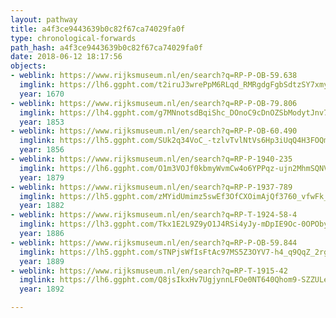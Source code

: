 ```yaml
---
layout: pathway
title: a4f3ce9443639b0c82f67ca74029fa0f
type: chronological-forwards
path_hash: a4f3ce9443639b0c82f67ca74029fa0f
date: 2018-06-12 18:17:56
objects:
- weblink: https://www.rijksmuseum.nl/en/search?q=RP-P-OB-59.638
  imglink: https://lh6.ggpht.com/t2iruJ3wrePpM6RLqd_RMRgdgFgbSdtzSY7xmydvXObZR2eP56lzcrjLtkJ3DKZQPMNeJU-wMkkhzHEX7z4snrmGZ0U=s200
  year: 1670
- weblink: https://www.rijksmuseum.nl/en/search?q=RP-P-OB-79.806
  imglink: https://lh4.ggpht.com/g7MNnotsdBqiShc_DOnoC9cDnOZSbModytJnv7do-wNjvJkDYj2nWRRV4l-GxTqGsRsYg3SmJx6jMOFO3PxoQdJSVQ=s200
  year: 1853
- weblink: https://www.rijksmuseum.nl/en/search?q=RP-P-OB-60.490
  imglink: https://lh5.ggpht.com/SUk2q34VoC_-tzlvTvlNtVs6Hp3iUqQ4H3FOQmhQnOTb3AG_heG_82kxMJyHAVx7jqdmZsyfKFDd1KrrhywNGdD9qWY=s200
  year: 1856
- weblink: https://www.rijksmuseum.nl/en/search?q=RP-P-1940-235
  imglink: https://lh6.ggpht.com/O1m3VOJf0kbmyWvmCw4o6YPPqz-ujn2MhmSQNV-mJHk-ytDVgJzPzANXRrVYyUQ-IYhZcUpJ-_ut7VdfuO7P3PfTHEg7=s200
  year: 1879
- weblink: https://www.rijksmuseum.nl/en/search?q=RP-P-1937-789
  imglink: https://lh5.ggpht.com/zMYidUmimz5swEf3OfCXOimAjQf3760_vfwFk_Smc8PBkpWxB9fPHwWijwFPwO3Ic1pr0A8hFnB4j_cXWOnykNl-hCA=s200
  year: 1882
- weblink: https://www.rijksmuseum.nl/en/search?q=RP-T-1924-58-4
  imglink: https://lh3.ggpht.com/Tkx1E2L9Z9yO1J4RSi4yJy-mDpIE9Oc-0OPObyvZRqWh5j4TC7WLPI4rrAaHW7IgQP1vJBo5LwRodyiENJVqJbS75WE=s200
  year: 1886
- weblink: https://www.rijksmuseum.nl/en/search?q=RP-P-OB-59.844
  imglink: https://lh5.ggpht.com/sTNPjsWfIsFtAc97MS5Z3OYV7-h4_q9QqZ_2rg4absIoITYJjUfRhZtfoD2QAvzR4Cftpxv1oGifXuWVwgmd6JrBs1xj=s200
  year: 1889
- weblink: https://www.rijksmuseum.nl/en/search?q=RP-T-1915-42
  imglink: https://lh6.ggpht.com/Q8jsIkxHv7UgjynnLFOe0NT640Qhom9-SZZULeXFPqPTafftk2dS9gSOFdb7ofmPHPUsRFTT-dugobxRc3ZO-19hHZ5o=s200
  year: 1892

---
```

